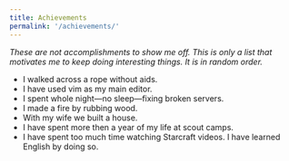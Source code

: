 ```yaml
---
title: Achievements
permalink: '/achievements/'
---
```


_These are not accomplishments to show me off. This is only a list that motivates me to keep doing interesting things. It is in random order._

- I walked across a rope without aids.
- I have used vim as my main editor.
- I spent whole night&mdash;no sleep&mdash;fixing broken servers.
- I made a fire by rubbing wood.
- With my wife we built a house.
- I have spent more then a year of my life at scout camps.
- I have spent too much time watching Starcraft videos. I have learned English by doing so.
